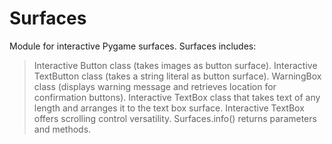 # Surfaces
Module for interactive Pygame surfaces.
Surfaces includes:
> Interactive Button class (takes images as button surface).
> Interactive TextButton class (takes a string literal as button surface).
> WarningBox class (displays warning message and retrieves location for confirmation buttons).
> Interactive TextBox class that takes text of any length and arranges it to the text box surface. Interactive TextBox offers scrolling  control versatility.
> Surfaces.info() returns parameters and methods.  
